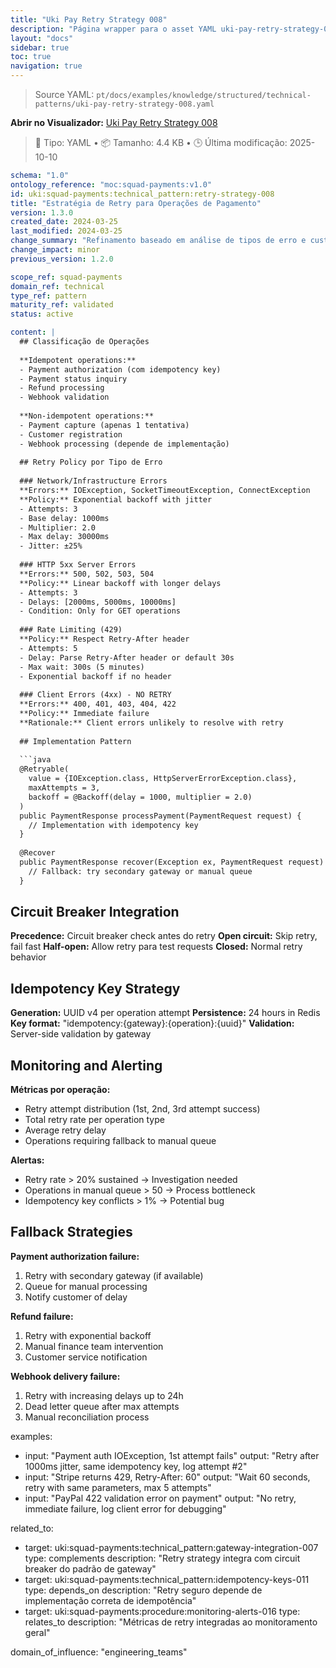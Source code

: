 ```yaml
---
title: "Uki Pay Retry Strategy 008"
description: "Página wrapper para o asset YAML uki-pay-retry-strategy-008.yaml"
layout: "docs"
sidebar: true
toc: true
navigation: true
---
```


> Source YAML: `pt/docs/examples/knowledge/structured/technical-patterns/uki-pay-retry-strategy-008.yaml`

**Abrir no Visualizador:** [Uki Pay Retry Strategy 008](/pt/docs/viewer?file=/docs/examples/knowledge/structured/technical-patterns/uki-pay-retry-strategy-008.yaml)

> 📄 Tipo: YAML • 📦 Tamanho: 4.4 KB • 🕒 Última modificação: 2025-10-10



```yaml
schema: "1.0"
ontology_reference: "moc:squad-payments:v1.0"
id: uki:squad-payments:technical_pattern:retry-strategy-008
title: "Estratégia de Retry para Operações de Pagamento"
version: 1.3.0
created_date: 2024-03-25
last_modified: 2024-03-25
change_summary: "Refinamento baseado em análise de tipos de erro e customer impact"
change_impact: minor
previous_version: 1.2.0

scope_ref: squad-payments
domain_ref: technical
type_ref: pattern
maturity_ref: validated
status: active

content: |
  ## Classificação de Operações
  
  **Idempotent operations:**
  - Payment authorization (com idempotency key)
  - Payment status inquiry
  - Refund processing
  - Webhook validation
  
  **Non-idempotent operations:**  
  - Payment capture (apenas 1 tentativa)
  - Customer registration
  - Webhook processing (depende de implementação)
  
  ## Retry Policy por Tipo de Erro
  
  ### Network/Infrastructure Errors
  **Errors:** IOException, SocketTimeoutException, ConnectException
  **Policy:** Exponential backoff with jitter
  - Attempts: 3
  - Base delay: 1000ms
  - Multiplier: 2.0  
  - Max delay: 30000ms
  - Jitter: ±25%
  
  ### HTTP 5xx Server Errors
  **Errors:** 500, 502, 503, 504
  **Policy:** Linear backoff with longer delays
  - Attempts: 3
  - Delays: [2000ms, 5000ms, 10000ms]
  - Condition: Only for GET operations
  
  ### Rate Limiting (429)
  **Policy:** Respect Retry-After header
  - Attempts: 5
  - Delay: Parse Retry-After header or default 30s
  - Max wait: 300s (5 minutes)
  - Exponential backoff if no header
  
  ### Client Errors (4xx) - NO RETRY
  **Errors:** 400, 401, 403, 404, 422
  **Policy:** Immediate failure
  **Rationale:** Client errors unlikely to resolve with retry
  
  ## Implementation Pattern
  
  ```java
  @Retryable(
    value = {IOException.class, HttpServerErrorException.class},
    maxAttempts = 3,
    backoff = @Backoff(delay = 1000, multiplier = 2.0)
  )
  public PaymentResponse processPayment(PaymentRequest request) {
    // Implementation with idempotency key
  }
  
  @Recover
  public PaymentResponse recover(Exception ex, PaymentRequest request) {
    // Fallback: try secondary gateway or manual queue
  }
  ```

  
  ## Circuit Breaker Integration
  
  **Precedence:** Circuit breaker check antes do retry
  **Open circuit:** Skip retry, fail fast
  **Half-open:** Allow retry para test requests
  **Closed:** Normal retry behavior
  
  ## Idempotency Key Strategy
  
  **Generation:** UUID v4 per operation attempt
  **Persistence:** 24 hours in Redis
  **Key format:** "idempotency:{gateway}:{operation}:{uuid}"
  **Validation:** Server-side validation by gateway
  
  ## Monitoring and Alerting
  
  **Métricas por operação:**
  - Retry attempt distribution (1st, 2nd, 3rd attempt success)
  - Total retry rate per operation type
  - Average retry delay
  - Operations requiring fallback to manual queue
  
  **Alertas:**
  - Retry rate > 20% sustained → Investigation needed
  - Operations in manual queue > 50 → Process bottleneck
  - Idempotency key conflicts > 1% → Potential bug
  
  ## Fallback Strategies
  
  **Payment authorization failure:**
  1. Retry with secondary gateway (if available)
  2. Queue for manual processing
  3. Notify customer of delay
  
  **Refund failure:**
  1. Retry with exponential backoff
  2. Manual finance team intervention
  3. Customer service notification
  
  **Webhook delivery failure:**
  1. Retry with increasing delays up to 24h
  2. Dead letter queue after max attempts
  3. Manual reconciliation process

examples:
  - input: "Payment auth IOException, 1st attempt fails"
    output: "Retry after 1000ms jitter, same idempotency key, log attempt #2"
  - input: "Stripe returns 429, Retry-After: 60"
    output: "Wait 60 seconds, retry with same parameters, max 5 attempts"
  - input: "PayPal 422 validation error on payment"
    output: "No retry, immediate failure, log client error for debugging"

related_to:
  - target: uki:squad-payments:technical_pattern:gateway-integration-007
    type: complements
    description: "Retry strategy integra com circuit breaker do padrão de gateway"
  - target: uki:squad-payments:technical_pattern:idempotency-keys-011
    type: depends_on
    description: "Retry seguro depende de implementação correta de idempotência"
  - target: uki:squad-payments:procedure:monitoring-alerts-016
    type: relates_to
    description: "Métricas de retry integradas ao monitoramento geral"

domain_of_influence: "engineering_teams"

```
